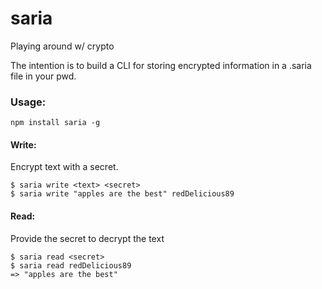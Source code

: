 # saria
Playing around w/ crypto

The intention is to build a CLI for storing encrypted information in a .saria file in your pwd.


### Usage:
```
npm install saria -g
```

#### Write:
Encrypt text with a secret.
```
$ saria write <text> <secret>
$ saria write "apples are the best" redDelicious89
```

#### Read:
Provide the secret to decrypt the text
```
$ saria read <secret>
$ saria read redDelicious89
=> "apples are the best"
```
